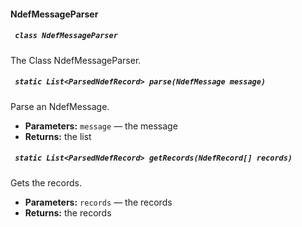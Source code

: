 #### NdefMessageParser

##### ` class NdefMessageParser`

The Class NdefMessageParser.

##### ` static List<ParsedNdefRecord> parse(NdefMessage message)`

Parse an NdefMessage.

 * **Parameters:** `message` — the message
 * **Returns:** the list

##### ` static List<ParsedNdefRecord> getRecords(NdefRecord[] records)`

Gets the records.

 * **Parameters:** `records` — the records
 * **Returns:** the records

